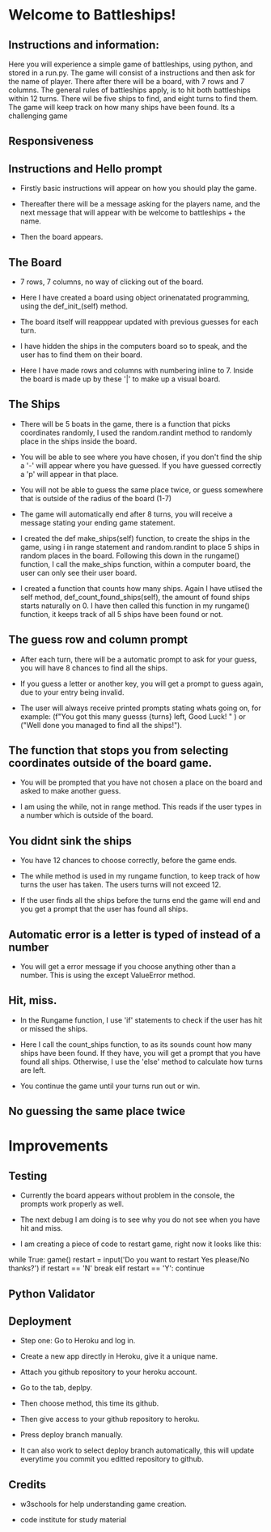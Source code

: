 
# Welcome to Battleships! 

## Instructions and information: 

Here you will experience a simple game of battleships, using python, and stored in a run.py. 
The game will consist of a instructions and then ask for the name of player. There after there will be a board, with 7 rows and 7 columns.
The general rules of battleships apply, is to hit both battleships within 12 turns.
There wil be five ships to find, and eight turns to find them. The game will keep track on how many ships have been found.
Its a challenging game 

## Responsiveness


## Instructions and Hello prompt

* Firstly basic instructions will appear on how you should play the game.

* Thereafter there will be a message asking for the players name, and the next message that will appear with be welcome to battleships + the name.

* Then the board appears.

## The Board

* 7 rows, 7 columns, no way of clicking out of the board.

* Here I have created a board using object orinenatated programming, using the def_init_(self) method. 

* The board itself will reapppear updated with previous guesses for each turn.

* I have hidden the ships in the computers board so to speak, and the user has to find them on their board.

* Here I have made rows and columns with numbering inline to 7. Inside the board is made up by these '|' to make up a visual board.



## The Ships

* There will be 5 boats in the game, there is a function that picks coordinates randomly, I used the random.randint method to randomly place in the ships inside the board.

* You will be able to see where you have chosen, if you don't find the ship a '-' will appear where you have guessed. If you have guessed correctly a 'p' will appear in that place.

* You will not be able to guess the same place twice, or guess somewhere that is outside of the radius of the board (1-7)

* The game will automatically end after 8 turns, you will receive a message stating your ending game statement.

* I created the def make_ships(self) function, to create the ships in the game, using i in range statement and random.randint to place 5 ships in random places in the board. Following this down in the rungame() function, I call the make_ships function, within a computer board, the user can only see their user board.

* I created a function that counts how many ships. Again I have utlised the self method, def_count_found_ships(self), the amount of found ships starts naturally on 0. I have then called this function in my rungame() function, it keeps track of all 5 ships have been found or not. 


## The guess row and column prompt

* After each turn, there will be a automatic prompt to ask for your guess, you will have 8 chances to find all the ships. 

* If you guess a letter or another key, you will get a prompt to guess again, due to your entry being invalid.

* The user will always receive printed prompts stating whats going on, for example: (f"You got this many guesss {turns} left, Good Luck! " ) or ("Well done you managed to find all the ships!").


## The function that stops you from selecting coordinates outside of the board game.

* You will be prompted that you have not chosen a place on the board and asked to make another guess.

* I am using the while, not in range method. This reads if the user types in a number which is outside of the board.

## You didnt sink the ships

* You have 12 chances to choose correctly, before the game ends.

* The while method is used in my rungame function, to keep track of how turns the user has taken. The users turns will not exceed 12.

* If the user finds all the ships before the turns end the game will end and you get a prompt that the user has found all ships.



## Automatic error is a letter is typed of instead of a number

* You will get a error message if you choose anything other than a number. This is using the except ValueError method.

## Hit, miss.

* In the Rungame function, I use 'if' statements to check if the user has hit or missed the ships.

* Here I call the count_ships function, to as its sounds count how many ships have been found. If they have, you will get a prompt that you have found all ships. Otherwise, I use the 'else' method to calculate how turns are left. 

* You continue the game until your turns run out or win.

## No guessing the same place twice

# Improvements



## Testing

* Currently the board appears without problem in the console, the prompts work properly as well. 

* The next debug I am doing is to see why you do not see when you have hit and miss. 

* I am creating a piece of code to restart game, right now it looks like this:


while True:
        game()
        restart = input('Do you want to restart Yes please/No thanks?')
        if restart == 'N'
            break
        elif restart == 'Y':
            continue
  
  
## Python Validator


## Deployment

* Step one: Go to Heroku and log in.

* Create a new app directly in Heroku, give it a unique name.

* Attach you github repository to your heroku account.

* Go to the tab, deplpy.

* Then choose method, this time its github.

* Then give access to your github repository to heroku.

* Press deploy branch manually.

* It can also work to select deploy branch automatically, this will update everytime you commit you editted repository to github.

## Credits

* w3schools for help understanding game creation.

* code institute for study material

